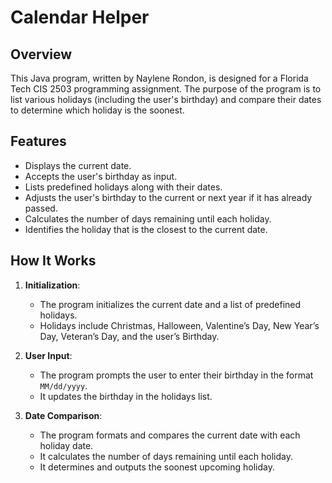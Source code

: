 # Calendar Helper

## Overview

This Java program, written by Naylene Rondon, is designed for a Florida Tech CIS 2503 programming assignment. The purpose of the program is to list various holidays (including the user's birthday) and compare their dates to determine which holiday is the soonest.

## Features

- Displays the current date.
- Accepts the user's birthday as input.
- Lists predefined holidays along with their dates.
- Adjusts the user's birthday to the current or next year if it has already passed.
- Calculates the number of days remaining until each holiday.
- Identifies the holiday that is the closest to the current date.

## How It Works

1. **Initialization**:
    - The program initializes the current date and a list of predefined holidays.
    - Holidays include Christmas, Halloween, Valentine’s Day, New Year’s Day, Veteran’s Day, and the user’s Birthday.

2. **User Input**:
    - The program prompts the user to enter their birthday in the format `MM/dd/yyyy`.
    - It updates the birthday in the holidays list.

3. **Date Comparison**:
    - The program formats and compares the current date with each holiday date.
    - It calculates the number of days remaining until each holiday.
    - It determines and outputs the soonest upcoming holiday.
